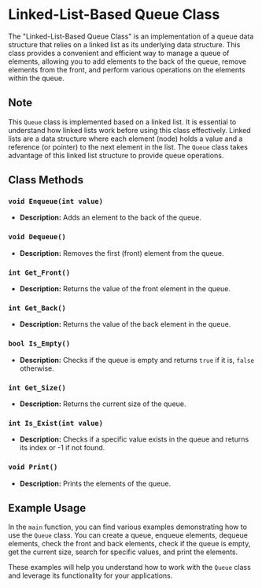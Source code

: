 # Linked-List-Based Queue Class

The "Linked-List-Based Queue Class" is an implementation of a queue data structure that relies on a linked list as its underlying data structure. This class provides a convenient and efficient way to manage a queue of elements, allowing you to add elements to the back of the queue, remove elements from the front, and perform various operations on the elements within the queue.

## Note
This `Queue` class is implemented based on a linked list. It is essential to understand how linked lists work before using this class effectively. Linked lists are a data structure where each element (node) holds a value and a reference (or pointer) to the next element in the list. The `Queue` class takes advantage of this linked list structure to provide queue operations.

## Class Methods

### `void Enqueue(int value)`

- **Description:** Adds an element to the back of the queue.

### `void Dequeue()`

- **Description:** Removes the first (front) element from the queue.

### `int Get_Front()`

- **Description:** Returns the value of the front element in the queue.

### `int Get_Back()`

- **Description:** Returns the value of the back element in the queue.

### `bool Is_Empty()`

- **Description:** Checks if the queue is empty and returns `true` if it is, `false` otherwise.

### `int Get_Size()`

- **Description:** Returns the current size of the queue.

### `int Is_Exist(int value)`

- **Description:** Checks if a specific value exists in the queue and returns its index or -1 if not found.

### `void Print()`

- **Description:** Prints the elements of the queue.

## Example Usage

In the `main` function, you can find various examples demonstrating how to use the `Queue` class. You can create a queue, enqueue elements, dequeue elements, check the front and back elements, check if the queue is empty, get the current size, search for specific values, and print the elements.

These examples will help you understand how to work with the `Queue` class and leverage its functionality for your applications.
